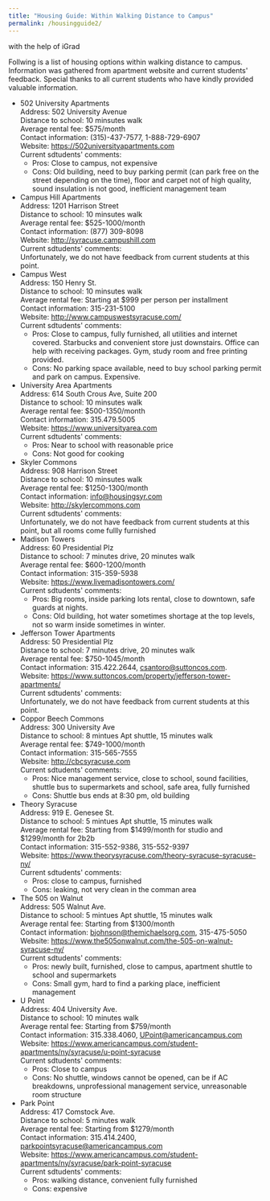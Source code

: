 ```yaml
---
title: "Housing Guide: Within Walking Distance to Campus"
permalink: /housingguide2/
---  
```

with the help of iGrad       
        
Follwing is a list of housing options within walking distance to campus. Information was gathered from apartment website and current students' feedback. Special thanks to all current students who have kindly provided valuable information.      
       
- 502 University Apartments       
Address: 502 University Avenue      
Distance to school: 10 minsutes walk           
Average rental fee: $575/month           
Contact information: (315)-437-7577, 1-888-729-6907           
Website: https://502universityapartments.com           
Current sdtudents' comments:           
    - Pros: Close to campus, not expensive            
    - Cons: Old building, need to buy parking permit (can park free on the street depending on the time), floor and carpet not of high quality, sound insulation is not good, inefficient management team           
- Campus Hill Apartments           
Address: 1201 Harrison Street           
Distance to school: 10 minsutes walk           
Average rental fee: $525-1000/month           
Contact information: (877) 309-8098           
Website: http://syracuse.campushill.com           
Current sdtudents' comments:            
Unfortunately, we do not have feedback from current students at this point.           
- Campus West           
Address: 150 Henry St.           
Distance to school: 10 minsutes walk           
Average rental fee: Starting at $999 per person per installment           
Contact information: 315-231-5100           
Website: http://www.campuswestsyracuse.com/           
Current sdtudents' comments:           
    - Pros: Close to campus, fully furnished, all utilities and internet covered. Starbucks and convenient store just downstairs. Office can help with receiving packages. Gym, study room and free printing provided.           
    - Cons: No parking space available, need to buy school parking permit and park on campus. Expensive.         
- University Area Apartments           
Address: 614 South Crous Ave, Suite 200           
Distance to school: 10 minsutes walk           
Average rental fee: $500-1350/month           
Contact information: 315.479.5005           
Website: https://www.universityarea.com           
Current sdtudents' comments:           
    - Pros: Near to school with reasonable price           
    - Cons: Not good for cooking           
- Skyler Commons       
Address: 908 Harrison Street       
Distance to school: 10 minsutes walk       
Average rental fee: $1250-1300/month       
Contact information: info@housingsyr.com       
Website: http://skylercommons.com       
Current sdtudents' comments:        
Unfortunately, we do not have feedback from current students at this point, but all rooms come fullly furnished  
- Madison Towers       
Address: 60 Presidential Plz       
Distance to school: 7 minutes drive, 20 minutes walk       
Average rental fee: $600-1200/month       
Contact information: 315-359-5938       
Website: https://www.livemadisontowers.com/       
Current sdtudents' comments:        
    - Pros: Big rooms, inside parking lots rental, close to downtown, safe guards at nights.        
    - Cons: Old building, hot water sometimes shortage at the top levels, not so warm inside sometimes in winter.       
- Jefferson Tower Apartments       
Address: 50 Presidential Plz       
Distance to school: 7 minutes drive, 20 minutes walk       
Average rental fee: $750-1045/month       
Contact information: 315.422.2644, csantoro@suttoncos.com.       
Website: https://www.suttoncos.com/property/jefferson-tower-apartments/       
Current sdtudents' comments:        
Unfortunately, we do not have feedback from current students at this point.       
- Coppor Beech Commons       
Address: 300 University Ave       
Distance to school: 8 mintues Apt shuttle, 15 minutes walk             
Average rental fee: $749-1000/month       
Contact information: 315-565-7555       
Website: http://cbcsyracuse.com       
Current sdtudents' comments:        
    - Pros: Nice management service, close to school, sound facilities, shuttle bus to supermarkets and school, safe area, fully furnished       
    - Cons: Shuttle bus ends at 8:30 pm, old building       
- Theory Syracuse       
Address: 919 E. Genesee St.       
Distance to school: 5 mintues Apt shuttle, 15 minutes walk              
Average rental fee: Starting from $1499/month for studio and $1299/month for 2b2b       
Contact information: 315-552-9386, 315-552-9397       
Website: https://www.theorysyracuse.com/theory-syracuse-syracuse-ny/       
Current sdtudents' comments:        
    - Pros: close to campus, furnished       
    - Cons: leaking, not very clean in the comman area       
- The 505 on Walnut       
Address: 505 Walnut Ave.       
Distance to school: 5 mintues Apt shuttle, 15 minutes walk              
Average rental fee: Starting from $1300/month       
Contact information: bjohnson@themichaelsorg.com, 315-475-5050       
Website: https://www.the505onwalnut.com/the-505-on-walnut-syracuse-ny/       
Current sdtudents' comments:        
    - Pros: newly built, furnished, close to campus, apartment shuttle to school and supermarkets       
    - Cons: Small gym, hard to find a parking place, inefficient management       
- U Point       
Address: 404 University Ave.       
Distance to school: 10 minutes walk       
Average rental fee: Starting from $759/month       
Contact information: 315.338.4060, UPoint@americancampus.com       
Website: https://www.americancampus.com/student-apartments/ny/syracuse/u-point-syracuse       
Current sdtudents' comments:        
    - Pros: Close to campus       
    - Cons: No shuttle, windows cannot be opened, can be if AC breakdowns, unprofessional management service, unreasonable room structure       
- Park Point       
Address: 417 Comstock Ave.       
Distance to school: 5 minutes walk       
Average rental fee: Starting from $1279/month       
Contact information: 315.414.2400, parkpointsyracuse@americancampus.com       
Website: https://www.americancampus.com/student-apartments/ny/syracuse/park-point-syracuse       
Current sdtudents' comments:        
    - Pros: walking distance, convenient fully furnished       
    - Cons: expensive       